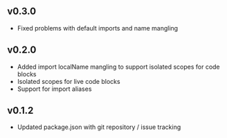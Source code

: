 ## v0.3.0

* Fixed problems with default imports and name mangling

## v0.2.0

* Added import localName mangling to support isolated scopes for code blocks
* Isolated scopes for live code blocks
* Support for import aliases

## v0.1.2

* Updated package.json with git repository / issue tracking